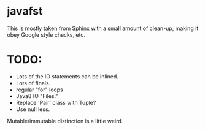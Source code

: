 # javafst

This is mostly taken from
[Sphinx](https://github.com/cmusphinx/sphinx4/tree/master/sphinx4-core/src/main/java/edu/cmu/sphinx/fst)
with a small amount of clean-up, making it obey Google style checks, etc.

# TODO:

- Lots of the IO statements can be inlined.
- Lots of finals.
- regular "for" loops
- Java8 IO "Files."
- Replace 'Pair' class with Tuple?
- Use null less.

Mutable/immutable distinction is a little weird.


